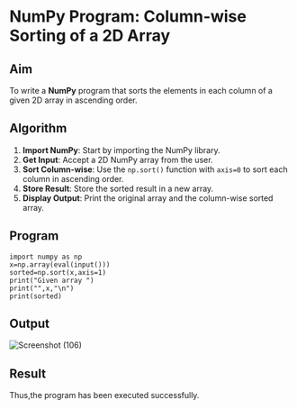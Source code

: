 # NumPy Program: Column-wise Sorting of a 2D Array

## Aim
To write a **NumPy** program that sorts the elements in each column of a given 2D array in ascending order.

## Algorithm

1. **Import NumPy**: Start by importing the NumPy library.
2. **Get Input**: Accept a 2D NumPy array from the user.
3. **Sort Column-wise**: Use the `np.sort()` function with `axis=0` to sort each column in ascending order.
4. **Store Result**: Store the sorted result in a new array.
5. **Display Output**: Print the original array and the column-wise sorted array.

## Program
```
import numpy as np
x=np.array(eval(input()))
sorted=np.sort(x,axis=1)
print("Given array ")
print("",x,"\n")
print(sorted)
```
## Output
![Screenshot (106)](https://github.com/user-attachments/assets/6ad35d5c-8311-4af2-a9c3-fa4e8ba9bdc7)

## Result
Thus,the program has been executed successfully.
